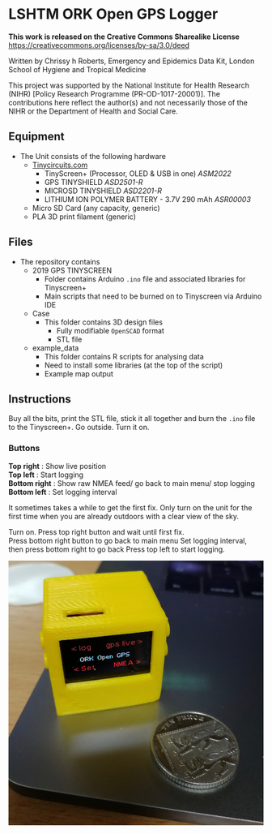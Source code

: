 # LSHTM ORK Open GPS Logger

**This work is released on the Creative Commons Sharealike License**
https://creativecommons.org/licenses/by-sa/3.0/deed




Written by Chrissy h Roberts, Emergency and Epidemics Data Kit, London School of Hygiene and Tropical Medicine

This project was supported by the National Institute for Health Research (NIHR) [Policy Research Programme (PR-OD-1017-20001)]. 
The contributions here reflect the  author(s) and not necessarily those of the NIHR or the Department of Health and Social Care.

## Equipment

* The Unit consists of the following hardware
	* [Tinycircuits.com](https://tinycircuits.com/)
		* TinyScreen+ (Processor, OLED & USB in one) *ASM2022*
		* GPS TINYSHIELD *ASD2501-R* 
		* MICROSD TINYSHIELD *ASD2201-R*
		* LITHIUM ION POLYMER BATTERY - 3.7V 290 mAh *ASR00003*
	* Micro SD Card (any capacity, generic)
	* PLA 3D print filament (generic)

## Files

* The repository contains
	* 2019 GPS TINYSCREEN
		* Folder contains Arduino `.ino` file and associated libraries for Tinyscreen+  
		* Main scripts that need to be burned on to Tinyscreen via Arduino IDE
	* Case
		* This folder contains 3D design files
			* Fully modifiable `OpenSCAD` format
			* STL file
	* example_data
		* This folder contains R scripts for analysing data
		* Need to install some libraries (at the top of the script)
		* Example map output

## Instructions
 
Buy all the bits, print the STL file, stick it all together and burn the `.ino` file to the Tinyscreen+. Go outside. Turn it on. 

### Buttons

**Top right** : Show live position  
**Top left** : Start logging  
**Bottom right** : Show raw NMEA feed/ go back to main menu/ stop logging  
**Bottom left** : Set logging interval  

It sometimes takes a while to get the first fix. Only turn on the unit for the first time when you are already outdoors with a clear view of the sky.  

Turn on. Press top right button and wait until first fix.  
Press bottom right button to go back to main menu
Set logging interval, then press bottom right to go back
Press top left to start logging.  


![](./supporting_files/gpslogger.jpeg "LSHTM ORK Open GPS")
  
